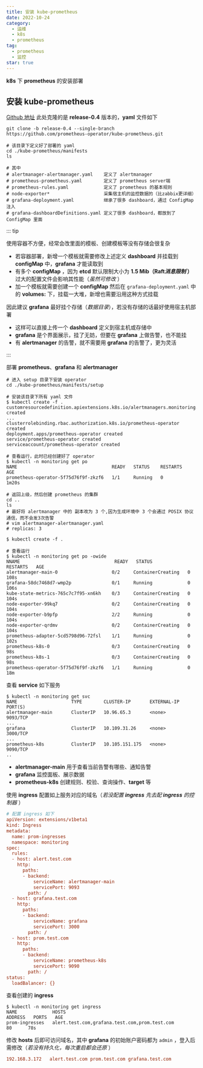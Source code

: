 ```yaml
---
title: 安装 kube-prometheus
date: 2022-10-24
category:
  - 运维
  - k8s
  - prometheus
tag:
  - prometheus
  - 监控
star: true
---
```


**k8s** 下 **prometheus** 的安装部署



<!-- more -->

## 安装 kube-prometheus

[Github 地址](https://github.com/prometheus-operator/kube-prometheus) 此处克隆的是 **release-0.4** 版本的，**yaml** 文件如下

```shell
git clone -b release-0.4 --single-branch https://github.com/prometheus-operator/kube-prometheus.git

# 该目录下定义好了部署的 yaml 
cd ./kube-prometheus/manifests
ls

# 其中
# alertmanager-alertmanager.yaml 	定义了 alertmanager
# prometheus-prometheus.yaml 		定义了 prometheus server端
# prometheus-rules.yaml 			定义了 prometheus 的基本规则
# node-exporter* 					采集宿主机的监控数据的（比zabbix更详细）
# grafana-deployment.yaml 			继承了很多 dashboard，通过 ConfigMap 注入
# grafana-dashboardDefinitions.yaml 定义了很多 dashboard，都放到了 ConfigMap 里面
```

::: tip 

使用容器不方便，经常会改里面的模板、创建模板等没有存储会很复杂

- 若容器部署，新增一个模板就需要修改上述定义 **dashboard** 并挂载到 **configMap** 中，**grafana** 才能读取到
- 有多个 **configMap** ，因为 **etcd** 默认限制大小为 **1.5 Mib（Raft*消息限制* ）** 过大的配置文件会影响其性能（*虽然可修改* ） 
- 加一个模板就需要创建一个 **configMap** 然后在 `grafana-deployment.yaml` 中的 **volumes:** 下，挂载一大堆，新增也需要沿用这种方式挂载  

因此建议 **grafana** 最好挂个存储（*数据目录*），若没有存储的话最好使用宿主机部署

- 这样可以直接上传一个 **dashboard** 定义到宿主机或存储中
- **grafana** 是个界面展示，挂了无妨，但要在 **grafana** 上做告警，也不能挂
- 有 **alertmanager** 的告警，就不需要用 **grafana** 的告警了，更为灵活

:::

部署 **prometheus**、**grafana** 和 **alertmanager**

```shell
# 进入 setup 目录下安装 operator
cd ./kube-prometheus/manifests/setup

# 安装该目录下所有 yaml 文件
$ kubectl create -f .
customresourcedefinition.apiextensions.k8s.io/alertmanagers.monitoring.coreos.com created
... 
clusterrolebinding.rbac.authorization.k8s.io/prometheus-operator created
deployment.apps/prometheus-operator created
service/prometheus-operator created
serviceaccount/prometheus-operator created

# 查看运行，此时已经创建好了 operator
$ kubectl -n monitoring get po 
NAME                                   READY   STATUS    RESTARTS   AGE
prometheus-operator-5f75d76f9f-zkzf6   1/1     Running   0          1m20s

# 返回上级，然后创建 prometheus 的集群
cd ..
ls
# 最好将 alertmanager 中的 副本改为 3 个,因为生成环境中 3 个会通过 POSIX 协议通信，而不会发3次告警
# vim alertmanager-alertmanager.yaml
# replicas: 3

$ kubectl create -f .

# 查看运行
$ kubectl -n monitoring get po -owide
NNAME                                   READY   STATUS              RESTARTS   AGE
alertmanager-main-0                    0/2     ContainerCreating   0          108s
grafana-58dc7468d7-wmp2p               0/1     Running             0          106s
kube-state-metrics-765c7c7f95-xn6kh    0/3     ContainerCreating   0          104s
node-exporter-99kq7                    0/2     ContainerCreating   0          104s
node-exporter-b9pfp                    2/2     Running             0          104s
node-exporter-qrdmv                    0/2     ContainerCreating   0          104s
prometheus-adapter-5cd5798d96-72fsl    1/1     Running             0          102s
prometheus-k8s-0                       0/3     ContainerCreating   0          98s
prometheus-k8s-1                       0/3     ContainerCreating   0          98s
prometheus-operator-5f75d76f9f-zkzf6   1/1     Running             0          18m
```

查看 **service** 如下服务

```shell
$ kubectl -n monitoring get svc
NAME                    TYPE        CLUSTER-IP       EXTERNAL-IP   PORT(S)
alertmanager-main       ClusterIP   10.96.65.3       <none>        9093/TCP
...
grafana                 ClusterIP   10.109.31.26     <none>        3000/TCP
...
prometheus-k8s          ClusterIP   10.105.151.175   <none>        9090/TCP
..
```

- **alertmanager-main** 用于查看当前告警有哪些、通知告警
- **grafana** 监控面板、展示数据
- **prometheus-k8s** 创建规则、校验、查询操作、**target** 等

使用 **ingress** 配置如上服务对应的域名（*若没配置 **ingress** 先去配 **ingress** 的控制器* ）

```ini
# 配置 ingress 如下
apiVersion: extensions/v1beta1
kind: Ingress
metadata:
  name: prom-ingresses
  namespace: monitoring
spec:
  rules:
  - host: alert.test.com
    http:
      paths:
      - backend:
          serviceName: alertmanager-main
          servicePort: 9093
        path: /
  - host: grafana.test.com
    http:
      paths:
      - backend:
          serviceName: grafana
          servicePort: 3000
        path: /
  - host: prom.test.com
    http:
      paths:
      - backend:
          serviceName: prometheus-k8s
          servicePort: 9090
        path: /
status:
  loadBalancer: {}
```

查看创建的 **ingress**

```shell
$ kubectl -n monitoring get ingress
NAME             HOSTS                                           ADDRESS   PORTS   AGE
prom-ingresses   alert.test.com,grafana.test.com,prom.test.com             80      78s
```

修改 **hosts** 后即可访问域名，其中 **grafana** 的初始账户密码都为 `admin` ，登入后需修改（*若没有持久化，每次重启都会还原* ）

```ini
192.168.3.172	alert.test.com prom.test.com grafana.test.com
```

